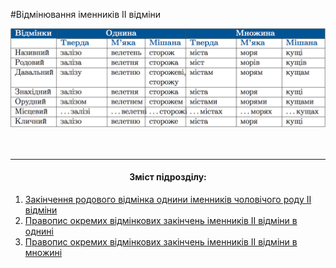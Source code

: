 #Вiдмiнювання iменникiв II вiдмiни

<div class="center">
<img src="../pics/5/14.png" width="700px" class="center"/>
</div>
<br>

<br>
<hr>
<center><h4>Зміст підрозділу:</h4></center>

1. [Закiнчення родового вiдмiнка однини iменникiв чоловiчого роду II вiдмiни](zakinchennya_rodovogo_vidminka_odnini.html)
2. [Правопис окремих вiдмiнкових закiнчень iменникiв II вiдмiни в однинi](pravopis_okrremih_vidminkovih_znachen_II_vidmini_v_odnini.html)
3. [Правопис окремих вiдмiнкових закiнчень iменникiв II вiдмiни в множинi](pravopis_okrremih_vidminkovih_znachen_II_vidmini_v_mnojini.html)